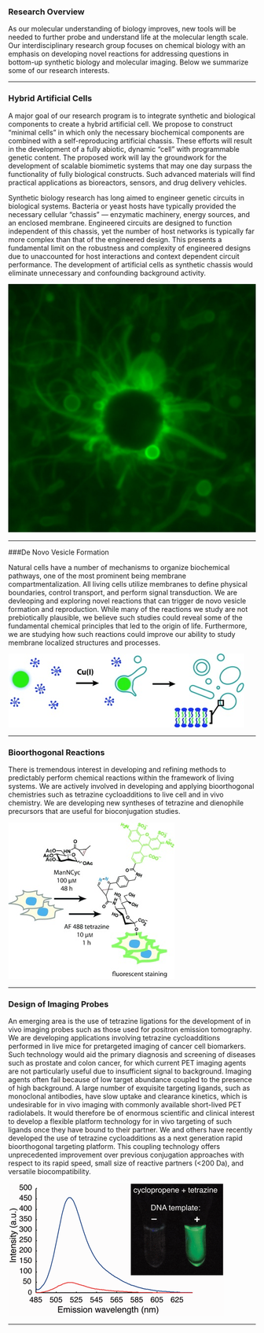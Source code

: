 ### Research Overview

As our molecular understanding of biology improves, new tools will be needed to further probe and understand life at the molecular length scale. Our interdisciplinary research group focuses on chemical biology with an emphasis on developing novel reactions for addressing questions in bottom-up synthetic biology and molecular imaging. Below we summarize some of our research interests.

------------------------------------------------------------------------------

### Hybrid Artificial Cells

A major goal of our research program is to integrate synthetic and biological components to create a hybrid artificial cell. We propose to construct “minimal cells” in which only the necessary biochemical components are combined with a self-reproducing artificial chassis. These efforts will result in the development of a fully abiotic, dynamic “cell” with programmable genetic content. The proposed work will lay the groundwork for the development of scalable biomimetic systems that may one day surpass the functionality of fully biological constructs. Such advanced materials will find practical applications as bioreactors, sensors, and drug delivery vehicles.

Synthetic biology research has long aimed to engineer genetic circuits in biological systems. Bacteria or yeast hosts have typically provided the necessary cellular “chassis” — enzymatic machinery, energy sources, and an enclosed membrane. Engineered circuits are designed to function independent of this chassis, yet the number of host networks is typically far more complex than that of the engineered design. This presents a fundamental limit on the robustness and complexity of engineered designs due to unaccounted for host interactions and context dependent circuit performance. The development of artificial cells as synthetic chassis would eliminate unnecessary and confounding background activity.

![Vesicles](/research/images/vesicles.jpg)

------------------------------------------------------------------------------

###De Novo Vesicle Formation

Natural cells have a number of mechanisms to organize biochemical pathways, one of the most prominent being membrane compartmentalization. All living cells utilize membranes to define physical boundaries, control transport, and perform signal transduction. We are devleoping and exploring novel reactions that can trigger de novo vesicle formation and reproduction. While many of the reactions we study are not prebiotically plausible, we believe such studies could reveal some of the fundamental chemical principles that led to the origin of life. Furthermore, we are studying how such reactions could improve our ability to study membrane localized structures and processes.

![Lipid Mechanism](/research/images/lipid_mechanism.jpg)

------------------------------------------------------------------------------

### Bioorthogonal Reactions

There is tremendous interest in developing and refining methods to predictably perform chemical reactions within the framework of living systems. We are actively involved in developing and applying bioorthogonal chemistries such as tetrazine cycloadditions to live cell and in vivo chemistry. We are developing new syntheses of tetrazine and dienophile precursors that are useful for bioconjugation studies.

![Sugars](/research/images/sugars.jpg)

------------------------------------------------------------------------------

### Design of Imaging Probes

An emerging area is the use of tetrazine ligations for the development of in vivo imaging probes such as those used for positron emission tomography. We are developing applications involving tetrazine cycloadditions performed in live mice for pretargeted imaging of cancer cell biomarkers. Such technology would aid the primary diagnosis and screening of diseases such as prostate and colon cancer, for which current PET imaging agents are not particularly useful due to insufficient signal to background. Imaging agents often fail because of low target abundance coupled to the presence of high background. A large number of exquisite targeting ligands, such as monoclonal antibodies, have slow uptake and clearance kinetics, which is undesirable for in vivo imaging with commonly available short-lived PET radiolabels. It would therefore be of enormous scientific and clinical interest to develop a flexible platform technology for in vivo targeting of such ligands once they have bound to their partner. We and others have recently developed the use of tetrazine cycloadditions as a next generation rapid bioorthogonal targeting platform. This coupling technology offers unprecedented improvement over previous conjugation approaches with respect to its rapid speed, small size of reactive partners (<200 Da), and versatile biocompatibility.

![DNA](/research/images/dna.gif)

------------------------------------------------------------------------------

